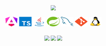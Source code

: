 

<div align="center">
  <img height="165em" src="https://github-readme-stats.vercel.app/api/top-langs/?username=filpss&layout=compact&langs_count=7&theme=tokyonight"/>
</div>
  
<div align="center"><br>
  <img align="center" alt="Lipe-Node" height="30" width="40" src="https://raw.githubusercontent.com/devicons/devicon/master/icons/angular/angular-original.svg">
    <img align="center" alt="Lipe-CSS" height="30" width="40" src="https://raw.githubusercontent.com/devicons/devicon/master/icons/typescript/typescript-original.svg">
  <img align="center" alt="Lipe-mongodb" height="30" width="40" src="https://raw.githubusercontent.com/devicons/devicon/master/icons/java/java-original.svg">
    <img align="center" alt="Lipe-Js" height="30" width="40" src="https://raw.githubusercontent.com/devicons/devicon/master/icons/spring/spring-original.svg">
  <img align="center" alt="Lipe-Node" height="30" width="40" src="https://raw.githubusercontent.com/devicons/devicon/master/icons/mysql/mysql-original.svg">
  <img align="center" alt="Lipe-Node" height="30" width="40" src="https://raw.githubusercontent.com/devicons/devicon/master/icons/git/git-original.svg">
  <img align="center" alt="Lipe-Node" height="30" width="40" src="https://raw.githubusercontent.com/devicons/devicon/master/icons/linux/linux-original.svg">
</div>
  
  ##
  
<div align="center">
 <a href="filpss#9144" target="_blank"><img src="https://img.shields.io/badge/Discord-7289DA?style=for-the-badge&logo=discord&logoColor=white" target="_blank"></a> 
  <a href = "mailto:filipepinho2010@hotmail.com"><img src="https://img.shields.io/badge/-Gmail-%23333?style=for-the-badge&logo=gmail&logoColor=white" target="_blank"></a>
  <a href="https://www.linkedin.com/in/filipe-pinho-576685212/" target="_blank"><img src="https://img.shields.io/badge/-LinkedIn-%230077B5?style=for-the-badge&logo=linkedin&logoColor=white" target="_blank"></a>   
</div>
